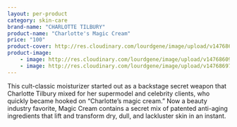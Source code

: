 ```yaml
---
layout: per-product
category: skin-care
brand-name: "CHARLOTTE TILBURY"
product-name: "Charlotte's Magic Cream"
price: "100"
product-cover: http://res.cloudinary.com/lourdgene/image/upload/v1476860937/skin-care/charlotte-magic-cream/cover-image.jpg
product-image:
    - image: http://res.cloudinary.com/lourdgene/image/upload/v1476860937/skin-care/charlotte-magic-cream/cover-image.jpg
    - image: http://res.cloudinary.com/lourdgene/image/upload/v1476869703/skin-care/magic-cream-shade.jpg
---
```

This cult-classic moisturizer started out as a backstage secret weapon that Charlotte Tilbury mixed for her supermodel and celebrity clients, who quickly became hooked on “Charlotte’s magic cream.” Now a beauty industry favorite, Magic Cream contains a secret mix of patented anti-aging ingredients that lift and transform dry, dull, and lackluster skin in an instant.

